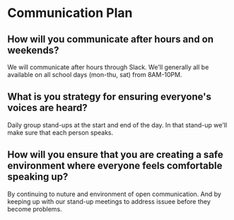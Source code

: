 # Communication Plan

## How will you communicate after hours and on weekends?
We will communicate after hours through Slack. We'll generally all be available on all school days (mon-thu, sat) from 8AM-10PM.

## What is you strategy for ensuring everyone's voices are heard?
Daily group stand-ups at the start and end of the day. In that stand-up we'll make sure that each person speaks. 

## How will you ensure that you are creating a safe environment where everyone feels comfortable speaking up?
By continuing to nuture and environment of open communication. And by keeping up with our stand-up meetings to address issuee before they become problems.
